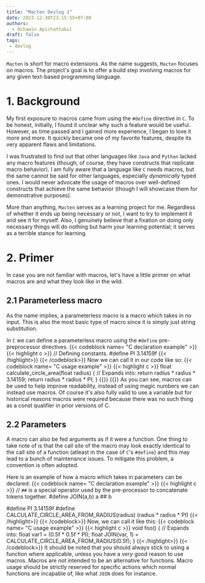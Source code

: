 ```yaml
---
title: "Macten Devlog 1"
date: 2023-12-30T23:15:55+07:00
authors:
  - Ochawin Apichattakul
draft: false
tags:
 - devlog
---
```


`Macten` is short for macro extensions. As the name suggests, `Macten` focuses on macros. The project's goal is to offer a build step involving macros for any given text-based programming language.

# 1. Background
My first exposure to macros came from using the `#define` directive in `C`. To be honest, initially, I found it unclear why such a feature would be useful. However, as time passed and I gained more experience, I began to love it more and more. It quickly became one of my favorite features, despite its very apparent flaws and limitations.

I was frustrated to find out that other languages like `Java` and `Python` lacked any macro features (though, of course, they have constructs that replicate macro behavior). I am fully aware that a language like `C` needs macros, but the same cannot be said for other languages, especially *dynamically* typed ones. I would never advocate the usage of macros over well-defined constructs that achieve the same behavior (though I will showcase them for demonstrative purposes).

More than anything, `Macten` serves as a learning project for me. Regardless of whether it ends up being necessary or not, I want to try to implement it and see it for myself. Also, I genuinely believe that a fixation on doing only necessary things will do nothing but harm your learning potential; it serves as a terrible stance for learning.

# 2. Primer
In case you are not familiar with macros, let's have a little primer on what macros are and what they look like in the wild.

## 2.1 Parameterless macro
As the name implies, a parameterless macro is a macro which takes in no input. This is also the most basic type of macro since it is simply just string substitution.

In `C` we can define a parameterless macro using the `#define` pre-preprocessor directives.
{{< codeblock name= "C declaration example" >}}
{{< highlight c >}}
// Defining constants.
#define PI 3.14159f
{{< /highlight>}}
{{< /codeblock>}}
Now we can call it in our code like so:
{{< codeblock name= "C usage example" >}}
{{< highlight c >}}
float calculate_circle_area(float radius)
{
  // Expands into: return radius * radius * 3.14159;
  return radius * radius * PI;
}
{{</highlight>}}
{{</codeblock>}}
As you can see, macros can be used to help improve readability, instead of using magic numbers we can instead use macros. Of course it's also fully valid to use a variable but for historical reasons macros were required because there was no such thing as a const qualifier in prior versions of C.

## 2.2 Parameters
A macro can also be fed arguments as if it were a function. One thing to take note of is that the call site of the macro may look exactly identical to the call site of a function (atleast in the case of `C`'s `#define`) and this may lead to a bunch of maintenance issues. To mitigate this problem, a convention is often adopted.

Here is an example of how a macro which takes in parameters can be declared:
{{< codeblock name= "C declaration example" >}}
{{< highlight c >}}
// `##` is a special operator used by the pre-processor to concatenate tokens together.
#define JOIN(a,b) a ## b

#define PI 3.14159f
#define CALCULATE_CIRCLE_AREA_FROM_RADIUS(radius) (radius * radius * PI)
{{< /highlight>}}
{{< /codeblock>}}
Now, we can call it like this:
{{< codeblock name= "C usage example" >}}
{{< highlight c >}}
void foo()
{
  // Expands into: float var1 = (0.5f * 0.5f * PI);
  float JOIN(var, 1) = CALCULATE_CIRCLE_AREA_FROM_RADIUS(0.5f);
}
{{< /highlight>}}
{{< /codeblock>}}
It should be noted that you should always stick to using a function where applicable, unless you have a *very* good reason to use macros. Macros are *not* intended to be an alternative for functions. Macro usage should be strictly reserved for specific actions which normal functions are incapable of, like what `JOIN` does for instance.